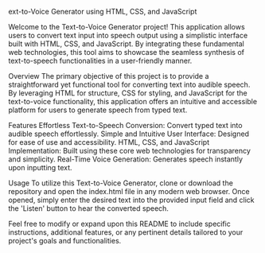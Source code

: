 ext-to-Voice Generator using HTML, CSS, and JavaScript

Welcome to the Text-to-Voice Generator project! This application allows users to convert text input into speech output using a simplistic interface built with HTML, CSS, and JavaScript. By integrating these fundamental web technologies, this tool aims to showcase the seamless synthesis of text-to-speech functionalities in a user-friendly manner.

Overview
The primary objective of this project is to provide a straightforward yet functional tool for converting text into audible speech. By leveraging HTML for structure, CSS for styling, and JavaScript for the text-to-voice functionality, this application offers an intuitive and accessible platform for users to generate speech from typed text.

Features
Effortless Text-to-Speech Conversion: Convert typed text into audible speech effortlessly.
Simple and Intuitive User Interface: Designed for ease of use and accessibility.
HTML, CSS, and JavaScript Implementation: Built using these core web technologies for transparency and simplicity.
Real-Time Voice Generation: Generates speech instantly upon inputting text.

Usage
To utilize this Text-to-Voice Generator, clone or download the repository and open the index.html file in any modern web browser. Once opened, simply enter the desired text into the provided input field and click the 'Listen' button to hear the converted speech.

Feel free to modify or expand upon this README to include specific instructions, additional features, or any pertinent details tailored to your project's goals and functionalities.
